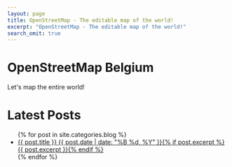 ```yaml
---
layout: page
title: OpenStreetMap - The editable map of the world!
excerpt: "OpenStreetMap - The editable map of the world!"
search_omit: true
---
```


# OpenStreetMap Belgium

Let's map the entire world!

# Latest Posts

<ul class="post-list">
{% for post in site.categories.blog %} 
  <li><article><a href="{{ site.url }}{{ post.url }}">{{ post.title }} <span class="entry-date"><time datetime="{{ post.date | date_to_xmlschema }}">{{ post.date | date: "%B %d, %Y" }}</time></span>{% if post.excerpt %} <span class="excerpt">{{ post.excerpt }}</span>{% endif %}</a></article></li>
{% endfor %}
</ul>
